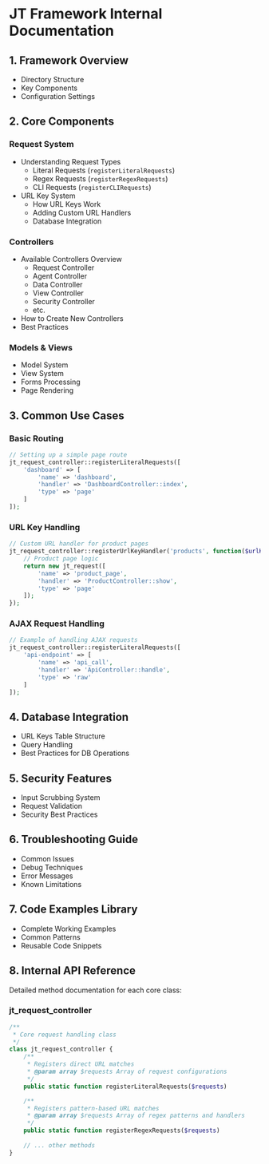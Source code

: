 # JT Framework Internal Documentation

## 1. Framework Overview
- Directory Structure
- Key Components
- Configuration Settings

## 2. Core Components

### Request System
- Understanding Request Types
  - Literal Requests (`registerLiteralRequests`)
  - Regex Requests (`registerRegexRequests`)
  - CLI Requests (`registerCLIRequests`)
- URL Key System
  - How URL Keys Work
  - Adding Custom URL Handlers
  - Database Integration

### Controllers
- Available Controllers Overview
  - Request Controller
  - Agent Controller
  - Data Controller
  - View Controller
  - Security Controller
  - etc.
- How to Create New Controllers
- Best Practices

### Models & Views
- Model System
- View System
- Forms Processing
- Page Rendering

## 3. Common Use Cases

### Basic Routing
```php
// Setting up a simple page route
jt_request_controller::registerLiteralRequests([
    'dashboard' => [
        'name' => 'dashboard',
        'handler' => 'DashboardController::index',
        'type' => 'page'
    ]
]);
```

### URL Key Handling
```php
// Custom URL handler for product pages
jt_request_controller::registerUrlKeyHandler('products', function($urlKeyData, $uriPart) {
    // Product page logic
    return new jt_request([
        'name' => 'product_page',
        'handler' => 'ProductController::show',
        'type' => 'page'
    ]);
});
```

### AJAX Request Handling
```php
// Example of handling AJAX requests
jt_request_controller::registerLiteralRequests([
    'api-endpoint' => [
        'name' => 'api_call',
        'handler' => 'ApiController::handle',
        'type' => 'raw'
    ]
]);
```

## 4. Database Integration
- URL Keys Table Structure
- Query Handling
- Best Practices for DB Operations

## 5. Security Features
- Input Scrubbing System
- Request Validation
- Security Best Practices

## 6. Troubleshooting Guide
- Common Issues
- Debug Techniques
- Error Messages
- Known Limitations

## 7. Code Examples Library
- Complete Working Examples
- Common Patterns
- Reusable Code Snippets

## 8. Internal API Reference
Detailed method documentation for each core class:

### jt_request_controller
```php
/**
 * Core request handling class
 */
class jt_request_controller {
    /**
     * Registers direct URL matches
     * @param array $requests Array of request configurations
     */
    public static function registerLiteralRequests($requests)

    /**
     * Registers pattern-based URL matches
     * @param array $requests Array of regex patterns and handlers
     */
    public static function registerRegexRequests($requests)
    
    // ... other methods
}
```
